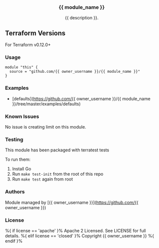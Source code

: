 <p align="center">
  <h3 align="center">{{ module_name }}</h3>

  <p align="center">
    {{ description }}.
    <br />
</p>

## Terraform Versions

For Terraform v0.12.0+

### Usage

```hcl
module "this" {
  source = "github.com/{{ owner_username }}/{{ module_name }}"
}
```
### Examples

- [defaults](https://github.com/{{ owner_username }}/{{ module_name }}/tree/master/examples/defaults)

### Known  Issues
No issue is creating limit on this module.

<!-- BEGINNING OF PRE-COMMIT-TERRAFORM DOCS HOOK -->

<!-- END OF PRE-COMMIT-TERRAFORM DOCS HOOK -->

### Testing
This module has been packaged with terratest tests

To run them:

1. Install Go
2. Run `make test-init` from the root of this repo
3. Run `make test` again from root

### Authors

Module managed by [{{ owner_username }}](https://github.com/{{ owner_username }})

### License

%{ if license == 'apache' }%
Apache 2 Licensed. See LICENSE for full details.
%{ elif license == 'closed' }% 
Copyright {{ owner_username }} 
%{ endif }%
